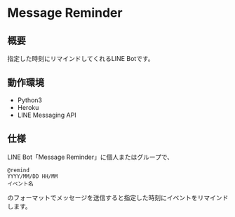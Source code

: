 # Message Reminder
## 概要
指定した時刻にリマインドしてくれるLINE Botです。

## 動作環境
- Python3
- Heroku
- LINE Messaging API

## 仕様
LINE Bot「Message Reminder」に個人またはグループで、
```
@remind
YYYY/MM/DD HH/MM
イベント名
```
のフォーマットでメッセージを送信すると指定した時刻にイベントをリマインドします。
